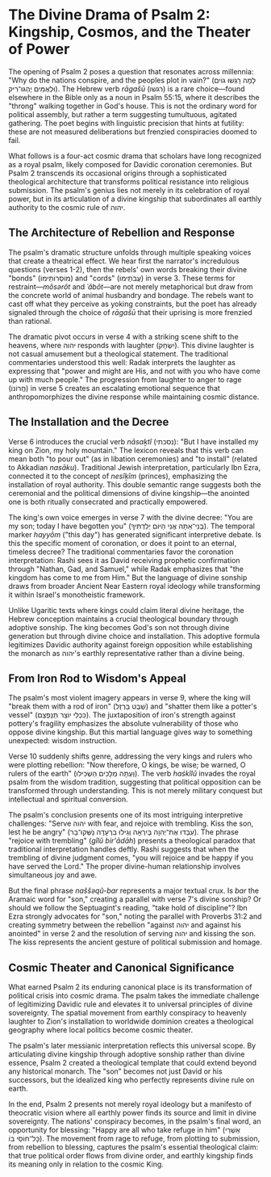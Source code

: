 # The Divine Drama of Psalm 2: Kingship, Cosmos, and the Theater of Power

The opening of Psalm 2 poses a question that resonates across millennia: "Why do the nations conspire, and the peoples plot in vain?" (לָמָה רָגְשׁוּ גוֹיִם וּלְאֻמִּים יֶהְגּוּ־רִיק). The Hebrew verb *rāgašū* (רגשו) is a rare choice—found elsewhere in the Bible only as a noun in Psalm 55:15, where it describes the "throng" walking together in God's house. This is not the ordinary word for political assembly, but rather a term suggesting tumultuous, agitated gathering. The poet begins with linguistic precision that hints at futility: these are not measured deliberations but frenzied conspiracies doomed to fail.

What follows is a four-act cosmic drama that scholars have long recognized as a royal psalm, likely composed for Davidic coronation ceremonies. But Psalm 2 transcends its occasional origins through a sophisticated theological architecture that transforms political resistance into religious submission. The psalm's genius lies not merely in its celebration of royal power, but in its articulation of a divine kingship that subordinates all earthly authority to the cosmic rule of יהוה.

## The Architecture of Rebellion and Response

The psalm's dramatic structure unfolds through multiple speaking voices that create a theatrical effect. We hear first the narrator's incredulous questions (verses 1-2), then the rebels' own words breaking their divine "bonds" (מוֹסְרוֹתֵימוֹ) and "cords" (עֲבֹתֵימוֹ) in verse 3. These terms for restraint—*môsərôt* and *ʿăbôt*—are not merely metaphorical but draw from the concrete world of animal husbandry and bondage. The rebels want to cast off what they perceive as yoking constraints, but the poet has already signaled through the choice of *rāgašū* that their uprising is more frenzied than rational.

The dramatic pivot occurs in verse 4 with a striking scene shift to the heavens, where יהוה responds with laughter (יִשְׂחָק). This divine laughter is not casual amusement but a theological statement. The traditional commentaries understood this well: Radak interprets the laughter as expressing that "power and might are His, and not with you who have come up with much people." The progression from laughter to anger to rage (חֲרוֹנוֹ) in verse 5 creates an escalating emotional sequence that anthropomorphizes the divine response while maintaining cosmic distance.

## The Installation and the Decree

Verse 6 introduces the crucial verb *nāsaḵtî* (נסכתי): "But I have installed my king on Zion, my holy mountain." The lexicon reveals that this verb can mean both "to pour out" (as in libation ceremonies) and "to install" (related to Akkadian *nasāku*). Traditional Jewish interpretation, particularly Ibn Ezra, connected it to the concept of *nesîḵîm* (princes), emphasizing the installation of royal authority. This double semantic range suggests both the ceremonial and the political dimensions of divine kingship—the anointed one is both ritually consecrated and practically empowered.

The king's own voice emerges in verse 7 with the divine decree: "You are my son; today I have begotten you" (בְּנִי־אַתָּה אֲנִי הַיּוֹם יְלִדְתִּיךָ). The temporal marker *hayyôm* ("this day") has generated significant interpretive debate. Is this the specific moment of coronation, or does it point to an eternal, timeless decree? The traditional commentaries favor the coronation interpretation: Rashi sees it as David receiving prophetic confirmation through "Nathan, Gad, and Samuel," while Radak emphasizes that "the kingdom has come to me from Him." But the language of divine sonship draws from broader Ancient Near Eastern royal ideology while transforming it within Israel's monotheistic framework.

Unlike Ugaritic texts where kings could claim literal divine heritage, the Hebrew conception maintains a crucial theological boundary through adoptive sonship. The king becomes God's son not through divine generation but through divine choice and installation. This adoptive formula legitimizes Davidic authority against foreign opposition while establishing the monarch as יהוה's earthly representative rather than a divine being.

## From Iron Rod to Wisdom's Appeal

The psalm's most violent imagery appears in verse 9, where the king will "break them with a rod of iron" (שֵׁבֶט בַּרְזֶל) and "shatter them like a potter's vessel" (כִּכְלִי יוֹצֵר תְּנַפְּצֵם). The juxtaposition of iron's strength against pottery's fragility emphasizes the absolute vulnerability of those who oppose divine kingship. But this martial language gives way to something unexpected: wisdom instruction.

Verse 10 suddenly shifts genre, addressing the very kings and rulers who were plotting rebellion: "Now therefore, O kings, be wise; be warned, O rulers of the earth" (וְעַתָּה מְלָכִים הַשְׂכִּילוּ). The verb *haśkîlû* invades the royal psalm from the wisdom tradition, suggesting that political opposition can be transformed through understanding. This is not merely military conquest but intellectual and spiritual conversion.

The psalm's conclusion presents one of its most intriguing interpretive challenges: "Serve יהוה with fear, and rejoice with trembling. Kiss the son, lest he be angry" (עִבְדוּ אֶת־יְהוָה בְּיִרְאָה וְגִילוּ בִרְעָדָה נַשְּׁקוּ־בַר). The phrase "rejoice with trembling" (*gîlû bir'ādāh*) presents a theological paradox that traditional interpretation handles deftly. Rashi suggests that when the trembling of divine judgment comes, "you will rejoice and be happy if you have served the Lord." The proper divine-human relationship involves simultaneous joy and awe.

But the final phrase *naššəqû-bar* represents a major textual crux. Is *bar* the Aramaic word for "son," creating a parallel with verse 7's divine sonship? Or should we follow the Septuagint's reading, "take hold of discipline"? Ibn Ezra strongly advocates for "son," noting the parallel with Proverbs 31:2 and creating symmetry between the rebellion "against יהוה and against his anointed" in verse 2 and the resolution of serving יהוה and kissing the son. The kiss represents the ancient gesture of political submission and homage.

## Cosmic Theater and Canonical Significance

What earned Psalm 2 its enduring canonical place is its transformation of political crisis into cosmic drama. The psalm takes the immediate challenge of legitimizing Davidic rule and elevates it to universal principles of divine sovereignty. The spatial movement from earthly conspiracy to heavenly laughter to Zion's installation to worldwide dominion creates a theological geography where local politics become cosmic theater.

The psalm's later messianic interpretation reflects this universal scope. By articulating divine kingship through adoptive sonship rather than divine essence, Psalm 2 created a theological template that could extend beyond any historical monarch. The "son" becomes not just David or his successors, but the idealized king who perfectly represents divine rule on earth.

In the end, Psalm 2 presents not merely royal ideology but a manifesto of theocratic vision where all earthly power finds its source and limit in divine sovereignty. The nations' conspiracy becomes, in the psalm's final word, an opportunity for blessing: "Happy are all who take refuge in him" (אַשְׁרֵי כׇּל־חוֹסֵי בוֹ). The movement from rage to refuge, from plotting to submission, from rebellion to blessing, captures the psalm's essential theological claim: that true political order flows from divine order, and earthly kingship finds its meaning only in relation to the cosmic King.
